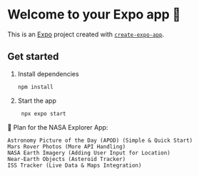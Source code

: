 # Welcome to your Expo app 👋

This is an [Expo](https://expo.dev) project created with [`create-expo-app`](https://www.npmjs.com/package/create-expo-app).

## Get started

1. Install dependencies

   ```bash
   npm install
   ```

2. Start the app

   ```bash
    npx expo start
   ```
🚀 Plan for the NASA Explorer App:

    Astronomy Picture of the Day (APOD) (Simple & Quick Start)
    Mars Rover Photos (More API Handling)
    NASA Earth Imagery (Adding User Input for Location)
    Near-Earth Objects (Asteroid Tracker)
    ISS Tracker (Live Data & Maps Integration)